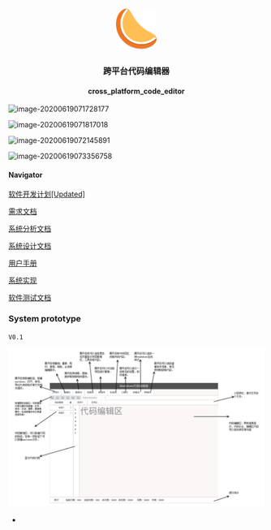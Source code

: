 <h1 align="center">
    <img src="./public/app.png"/ width="80", height="80" >
</h1>
<h3 align="center">跨平台代码编辑器</h3>


  <h4 align="center">cross_platform_code_editor</h4
## About The Project

![image-20200619071728177](https://i.loli.net/2020/06/19/Jvb9F7zW1jqVtTZ.png)

![image-20200619071817018](https://i.loli.net/2020/06/19/N6TpXQfd4JKHtB8.png)

![image-20200619072145891](https://i.loli.net/2020/06/19/ESQMHrlIod9zVsv.png)

![image-20200619073356758](https://i.loli.net/2020/06/19/4w2OZbsfWEpMdgN.png)



#### Navigator

[软件开发计划[Updated]](./MaterialFolder/Main/PLAN.md)

[需求文档](./MaterialFolder/Main/SRS.md)

[系统分析文档](./MaterialFolder/Main/SystemAnalyseDocument.md)

[系统设计文档](./MaterialFolder/Main/Design.md)

[用户手册](./MaterialFolder/Main/用户手册.docx)

[系统实现](./MaterialFolder/Main/第八周+系统实现.doc)

[软件测试文档](./MaterialFolder/Main/软件测试文档.docx)

### System prototype

`V0.1`

![](./MaterialFolder/Minor/PROTO_V0.1.jpeg)

-   


